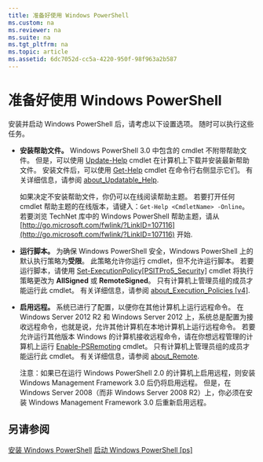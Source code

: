 ```yaml
---
title: 准备好使用 Windows PowerShell
ms.custom: na
ms.reviewer: na
ms.suite: na
ms.tgt_pltfrm: na
ms.topic: article
ms.assetid: 6dc7052d-cc5a-4220-950f-98f963a2b587
---
```

# 准备好使用 Windows PowerShell
安装并启动 Windows PowerShell 后，请考虑以下设置选项。 随时可以执行这些任务。

-   **安装帮助文件。** Windows PowerShell 3.0 中包含的 cmdlet 不附带帮助文件。 但是，可以使用 [Update-Help](https://technet.microsoft.com/en-us/library/93e1d870-ace6-432b-8778-8920291d7545) cmdlet 在计算机上下载并安装最新帮助文件。 安装文件后，可以使用 [Get-Help](https://technet.microsoft.com/en-us/library/1f46eeb4-49d7-4bec-bb29-395d9b42f54a) cmdlet 在命令行右侧显示它们。 有关详细信息，请参阅 [about_Updatable_Help](https://technet.microsoft.com/en-us/library/10bba75c-f4ac-4ca1-bbf3-8f34dd521ffe).

    如果决定不安装帮助文件，你仍可以在线阅读帮助主题。 若要打开任何 cmdlet 帮助主题的在线版本，请键入：`Get-Help <CmdletName> -Online`。 若要浏览 TechNet 库中的 Windows PowerShell 帮助主题，请从 [http://go.microsoft.com/fwlink/?LinkID=107116](http://go.microsoft.com/fwlink/?LinkID=107116) 开始.

-   **运行脚本。** 为确保 Windows PowerShell 安全，Windows PowerShell 上的默认执行策略为**受限**。 此策略允许你运行 cmdlet，但不允许运行脚本。 若要运行脚本，请使用 [Set-ExecutionPolicy[PSITPro5_Security]](https://technet.microsoft.com/en-us/library/5690a0e1-495b-4e63-8280-65ead7bf01ab) cmdlet 将执行策略更改为 **AllSigned** 或 **RemoteSigned**。 只有计算机上管理员组的成员才能运行此 cmdlet。 有关详细信息，请参阅 [about_Execution_Policies [v4]](https://technet.microsoft.com/en-us/library/347708dc-1515-4d74-978b-8334603472e6).

-   **启用远程。** 系统已进行了配置，以便你在其他计算机上运行远程命令。 在 Windows Server 2012 R2 和 Windows Server 2012 上，系统总是配置为接收远程命令，也就是说，允许其他计算机在本地计算机上运行远程命令。 若要允许运行其他版本 Windows 的计算机接收远程命令，请在你想远程管理的计算机上运行 [Enable-PSRemoting](https://technet.microsoft.com/en-us/library/19437c28-33b8-4ac1-9113-8439cc8beffb) cmdlet。 只有计算机上管理员组的成员才能运行此 cmdlet。 有关详细信息，请参阅 [about_Remote](https://technet.microsoft.com/en-us/library/9b4a5c87-9162-4adf-bdfe-fbc80b9b8970).

    注意：如果已在运行 Windows PowerShell 2.0 的计算机上启用远程，则安装 Windows Management Framework 3.0 后仍将启用远程。 但是，在 Windows Server 2008（而非 Windows Server 2008 R2）上，你必须在安装 Windows Management Framework 3.0 后重新启用远程。

## 另请参阅
[安装 Windows PowerShell](../setup/Installing-Windows-PowerShell.md)
[启动 Windows PowerShell [ps]](https://technet.microsoft.com/en-us/library/8ec8c2d7-8e7c-4722-a3d2-498fe5739a8e)



<!--HONumber=May16_HO2-->


